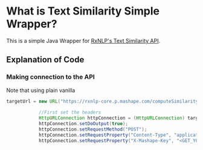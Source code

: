 
# What is Text Similarity Simple Wrapper?

This is a simple Java Wrapper for [RxNLP's Text Similarity API](http://www.rxnlp.com/api-reference/text-similarity-api-reference/). 


## Explanation of Code

### Making connection to the API

Note that using plain vanilla 

```java
targetUrl = new URL("https://rxnlp-core.p.mashape.com/computeSimilarity");
			
			//First set the headers
			HttpURLConnection httpConnection = (HttpURLConnection) targetUrl.openConnection();
			httpConnection.setDoOutput(true);
			httpConnection.setRequestMethod("POST");
			httpConnection.setRequestProperty("Content-Type", "application/json");
			httpConnection.setRequestProperty("X-Mashape-Key", "<GET_YOUR_MASHAPE_KEY>");
```
